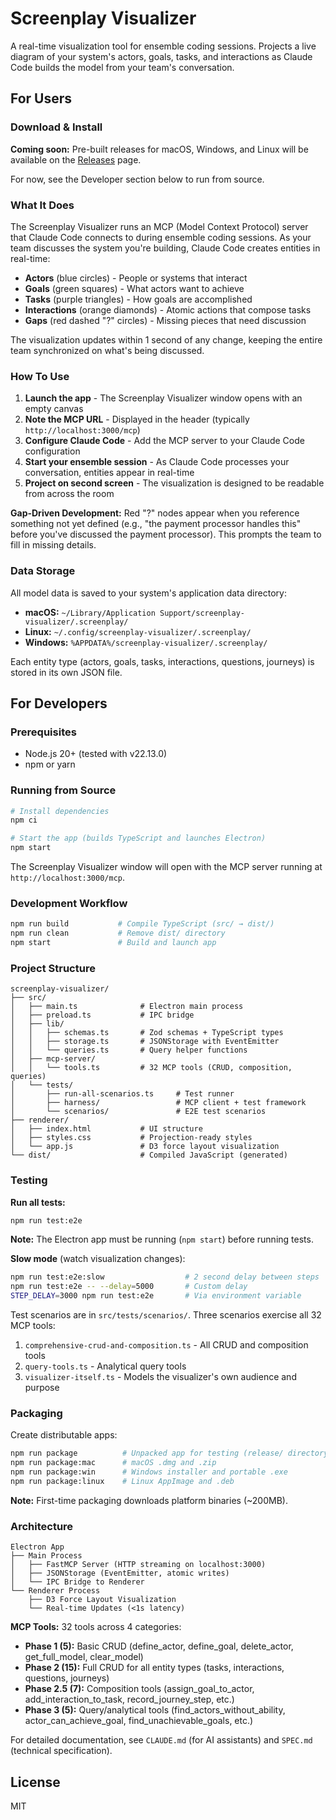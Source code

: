 # Screenplay Visualizer

A real-time visualization tool for ensemble coding sessions. Projects a live diagram of your system's actors, goals, tasks, and interactions as Claude Code builds the model from your team's conversation.

## For Users

### Download & Install

**Coming soon:** Pre-built releases for macOS, Windows, and Linux will be available on the [Releases](../../releases) page.

For now, see the Developer section below to run from source.

### What It Does

The Screenplay Visualizer runs an MCP (Model Context Protocol) server that Claude Code connects to during ensemble coding sessions. As your team discusses the system you're building, Claude Code creates entities in real-time:

- **Actors** (blue circles) - People or systems that interact
- **Goals** (green squares) - What actors want to achieve
- **Tasks** (purple triangles) - How goals are accomplished
- **Interactions** (orange diamonds) - Atomic actions that compose tasks
- **Gaps** (red dashed "?" circles) - Missing pieces that need discussion

The visualization updates within 1 second of any change, keeping the entire team synchronized on what's being discussed.

### How To Use

1. **Launch the app** - The Screenplay Visualizer window opens with an empty canvas
2. **Note the MCP URL** - Displayed in the header (typically `http://localhost:3000/mcp`)
3. **Configure Claude Code** - Add the MCP server to your Claude Code configuration
4. **Start your ensemble session** - As Claude Code processes your conversation, entities appear in real-time
5. **Project on second screen** - The visualization is designed to be readable from across the room

**Gap-Driven Development:** Red "?" nodes appear when you reference something not yet defined (e.g., "the payment processor handles this" before you've discussed the payment processor). This prompts the team to fill in missing details.

### Data Storage

All model data is saved to your system's application data directory:

- **macOS:** `~/Library/Application Support/screenplay-visualizer/.screenplay/`
- **Linux:** `~/.config/screenplay-visualizer/.screenplay/`
- **Windows:** `%APPDATA%/screenplay-visualizer/.screenplay/`

Each entity type (actors, goals, tasks, interactions, questions, journeys) is stored in its own JSON file.

## For Developers

### Prerequisites

- Node.js 20+ (tested with v22.13.0)
- npm or yarn

### Running from Source

```bash
# Install dependencies
npm ci

# Start the app (builds TypeScript and launches Electron)
npm start
```

The Screenplay Visualizer window will open with the MCP server running at `http://localhost:3000/mcp`.

### Development Workflow

```bash
npm run build           # Compile TypeScript (src/ → dist/)
npm run clean           # Remove dist/ directory
npm start               # Build and launch app
```

### Project Structure

```
screenplay-visualizer/
├── src/
│   ├── main.ts              # Electron main process
│   ├── preload.ts           # IPC bridge
│   ├── lib/
│   │   ├── schemas.ts       # Zod schemas + TypeScript types
│   │   ├── storage.ts       # JSONStorage with EventEmitter
│   │   └── queries.ts       # Query helper functions
│   ├── mcp-server/
│   │   └── tools.ts         # 32 MCP tools (CRUD, composition, queries)
│   └── tests/
│       ├── run-all-scenarios.ts     # Test runner
│       ├── harness/                 # MCP client + test framework
│       └── scenarios/               # E2E test scenarios
├── renderer/
│   ├── index.html           # UI structure
│   ├── styles.css           # Projection-ready styles
│   └── app.js               # D3 force layout visualization
└── dist/                    # Compiled JavaScript (generated)
```

### Testing

**Run all tests:**
```bash
npm run test:e2e
```

**Note:** The Electron app must be running (`npm start`) before running tests.

**Slow mode** (watch visualization changes):
```bash
npm run test:e2e:slow                  # 2 second delay between steps
npm run test:e2e -- --delay=5000       # Custom delay
STEP_DELAY=3000 npm run test:e2e       # Via environment variable
```

Test scenarios are in `src/tests/scenarios/`. Three scenarios exercise all 32 MCP tools:
1. `comprehensive-crud-and-composition.ts` - All CRUD and composition tools
2. `query-tools.ts` - Analytical query tools
3. `visualizer-itself.ts` - Models the visualizer's own audience and purpose

### Packaging

Create distributable apps:

```bash
npm run package          # Unpacked app for testing (release/ directory)
npm run package:mac      # macOS .dmg and .zip
npm run package:win      # Windows installer and portable .exe
npm run package:linux    # Linux AppImage and .deb
```

**Note:** First-time packaging downloads platform binaries (~200MB).

### Architecture

```
Electron App
├── Main Process
│   ├── FastMCP Server (HTTP streaming on localhost:3000)
│   ├── JSONStorage (EventEmitter, atomic writes)
│   └── IPC Bridge to Renderer
└── Renderer Process
    ├── D3 Force Layout Visualization
    └── Real-time Updates (<1s latency)
```

**MCP Tools:** 32 tools across 4 categories:
- **Phase 1 (5):** Basic CRUD (define_actor, define_goal, delete_actor, get_full_model, clear_model)
- **Phase 2 (15):** Full CRUD for all entity types (tasks, interactions, questions, journeys)
- **Phase 2.5 (7):** Composition tools (assign_goal_to_actor, add_interaction_to_task, record_journey_step, etc.)
- **Phase 3 (5):** Query/analytical tools (find_actors_without_ability, actor_can_achieve_goal, find_unachievable_goals, etc.)

For detailed documentation, see `CLAUDE.md` (for AI assistants) and `SPEC.md` (technical specification).

## License

MIT
